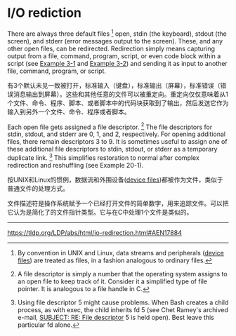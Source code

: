 # I/O rediction

There are always three default files [^1] open, stdin (the keyboard), stdout (the screen), and stderr (error messages output to the screen). These, and any other open files, can be redirected. Redirection simply means capturing output from a file, command, program, script, or even code block within a script (see [Example 3-1](https://tldp.org/LDP/abs/html/special-chars.html#EX8) and [Example 3-2](https://tldp.org/LDP/abs/html/special-chars.html#RPMCHECK)) and sending it as input to another file, command, program, or script.

有3个默认未见一致被打开，标准输入（键盘），标准输出（屏幕），标准错误（错误消息输出到屏幕）。这些和其他任意的文件可以被重定向。重定向仅仅意味着从1个文件、命令、程序、脚本、或者脚本中的代码块获取到了输出，然后发送它作为输入到另外一个文件、命令、程序或者脚本。

Each open file gets assigned a file descriptor. [^2] The file descriptors for stdin, stdout, and stderr are 0, 1, and 2, respectively. For opening additional files, there remain descriptors 3 to 9. It is sometimes useful to assign one of these additional file descriptors to stdin, stdout, or stderr as a temporary duplicate link. [^3] This simplifies restoration to normal after complex redirection and reshuffling (see Example 20-1).

[^1]: By convention in UNIX and Linux, data streams and peripherals ([device files](https://tldp.org/LDP/abs/html/devref1.html#DEVFILEREF)) are treated as files, in a fashion analogous to ordinary files.

按UNIX和Linux的惯例，数据流和外围设备([device files](https://tldp.org/LDP/abs/html/devref1.html#DEVFILEREF))都被作为文件，类似于普通文件的处理方式。

[^2]: A file descriptor is simply a number that the operating system assigns to an open file to keep track of it. Consider it a simplified type of file pointer. It is analogous to a file handle in C.

文件描述符是操作系统赋予一个已经打开文件的简单数字，用来追踪文件。可以把它认为是简化了的文件指针类型。它与在C中处理1个文件是类似的。

[^3]: Using file descriptor 5 might cause problems. When Bash creates a child process, as with exec, the child inherits fd 5 (see Chet Ramey's archived e-mail, [SUBJECT: RE: File descriptor](http://groups.google.com/group/gnu.bash.bug/browse_thread/thread/13955daafded3b5c/18c17050087f9f37) 5 is held open). Best leave this particular fd alone.

---

<https://tldp.org/LDP/abs/html/io-redirection.html#AEN17884>
